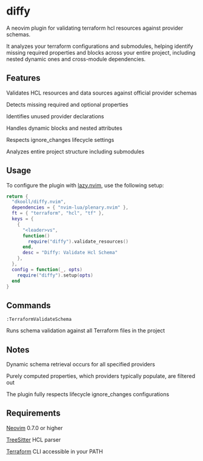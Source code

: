 # diffy

A neovim plugin for validating terraform hcl resources against provider schemas.

It analyzes your terraform configurations and submodules, helping identify missing required properties and blocks across your entire project, including nested dynamic ones and cross-module dependencies.

## Features

Validates HCL resources and data sources against official provider schemas

Detects missing required and optional properties

Identifies unused provider declarations

Handles dynamic blocks and nested attributes

Respects ignore_changes lifecycle settings

Analyzes entire project structure including submodules

## Usage

To configure the plugin with [lazy.nvim](https://github.com/folke/lazy.nvim), use the following setup:

```lua
return {
  "dkooll/diffy.nvim",
  dependencies = { "nvim-lua/plenary.nvim" },
  ft = { "terraform", "hcl", "tf" },
  keys = {
    {
      "<leader>vs",
      function()
        require("diffy").validate_resources()
      end,
      desc = "Diffy: Validate Hcl Schema"
    },
  },
  config = function(_, opts)
    require("diffy").setup(opts)
  end
}
```

## Commands

`:TerraformValidateSchema`

Runs schema validation against all Terraform files in the project

## Notes

Dynamic schema retrieval occurs for all specified providers

Purely computed properties, which providers typically populate, are filtered out

The plugin fully respects lifecycle ignore_changes configurations

## Requirements

[Neovim](https://neovim.io/) 0.7.0 or higher

[TreeSitter](https://github.com/nvim-treesitter/nvim-treesitter) HCL parser

[Terraform](https://developer.hashicorp.com/terraform/install) CLI accessible in your PATH
